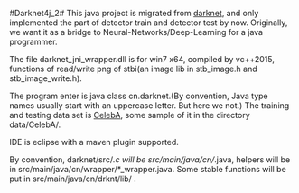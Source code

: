 #Darknet4j_2#
This java project is migrated from [darknet](https://github.com/pjreddie/darknet), and only implemented the part of detector train and detector test by now.
 Originally, we want it as a bridge to Neural-Networks/Deep-Learning for a java programmer.

The file darknet_jni_wrapper.dll is for win7 x64, compiled by vc++2015, functions of read/write png of stbi(an image lib in stb_image.h and stb_image_write.h).

The program enter is java class cn.darknet.(By convention, Java type names usually start with an uppercase letter. But here we not.)
 The training and testing data set is [CelebA](http://mmlab.ie.cuhk.edu.hk/projects/CelebA.html), some sample of it in the directory data/CelebA/.

IDE is eclipse with a maven plugin supported.

By convention, darknet/src/*.c will be src/main/java/cn/*.java, helpers will be in src/main/java/cn/wrapper/*_wrapper.java.
 Some stable functions will be put in src/main/java/cn/drknt/lib/ .

